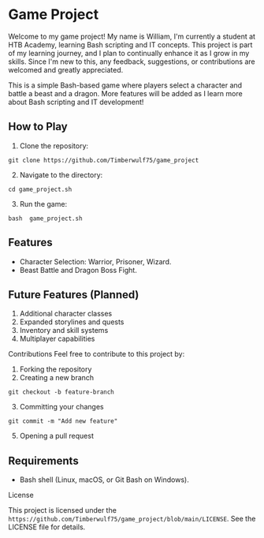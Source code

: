 # Game Project

Welcome to my game project! My name is William, I'm currently a student at HTB Academy, learning Bash scripting
and IT concepts. This project is part of my learning journey, and I plan to continually enhance it as I 
grow in my skills. Since I'm new to this, any feedback, suggestions, or contributions are welcomed 
and greatly appreciated.

This is a simple Bash-based game where players select a character and battle a beast and a dragon.
More features will be added as I learn more about Bash scripting and IT development!

## How to Play
1. Clone the repository:

  `git clone https://github.com/Timberwulf75/game_project`

2. Navigate to the directory:

  `cd game_project.sh`

3. Run the game:

  `bash  game_project.sh`

## Features
- Character Selection: Warrior, Prisoner, Wizard.
- Beast Battle and Dragon Boss Fight.

## Future Features (Planned)
1. Additional character classes
2. Expanded storylines and quests
3. Inventory and skill systems
4. Multiplayer capabilities

Contributions
Feel free to contribute to this project by:

1. Forking the repository
2. Creating a new branch
 
 `git checkout -b feature-branch`

3. Committing your changes
 
 `git commit -m "Add new feature"`

5. Opening a pull request

## Requirements
- Bash shell (Linux, macOS, or Git Bash on Windows).

License

This project is licensed under the `https://github.com/Timberwulf75/game_project/blob/main/LICENSE`. See the LICENSE file for details.

